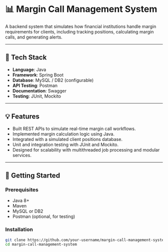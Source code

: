 
# 📊 Margin Call Management System

A backend system that simulates how financial institutions handle margin requirements for clients, including tracking positions, calculating margin calls, and generating alerts.

---

## 🚀 Tech Stack
- **Language**: Java
- **Framework**: Spring Boot
- **Database**: MySQL / DB2 (configurable)
- **API Testing**: Postman
- **Documentation**: Swagger
- **Testing**: JUnit, Mockito

---

## 💡 Features
- Built REST APIs to simulate real-time margin call workflows.
- Implemented margin calculation logic using Java.
- Integrated with a simulated client positions database.
- Unit and integration testing with JUnit and Mockito.
- Designed for scalability with multithreaded job processing and modular services.

---

## 🔧 Getting Started

### Prerequisites
- Java 8+
- Maven
- MySQL or DB2
- Postman (optional, for testing)

### Installation
```bash
git clone https://github.com/your-username/margin-call-management-system.git
cd margin-call-management-system
